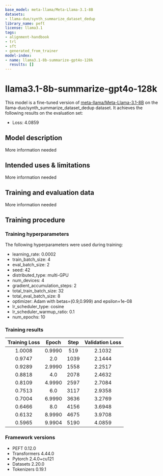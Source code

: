 ```yaml
---
base_model: meta-llama/Meta-Llama-3.1-8B
datasets:
- llama-duo/synth_summarize_dataset_dedup
library_name: peft
license: llama3.1
tags:
- alignment-handbook
- trl
- sft
- generated_from_trainer
model-index:
- name: llama3.1-8b-summarize-gpt4o-128k
  results: []
---
```


<!-- This model card has been generated automatically according to the information the Trainer had access to. You
should probably proofread and complete it, then remove this comment. -->

# llama3.1-8b-summarize-gpt4o-128k

This model is a fine-tuned version of [meta-llama/Meta-Llama-3.1-8B](https://huggingface.co/meta-llama/Meta-Llama-3.1-8B) on the llama-duo/synth_summarize_dataset_dedup dataset.
It achieves the following results on the evaluation set:
- Loss: 4.0859

## Model description

More information needed

## Intended uses & limitations

More information needed

## Training and evaluation data

More information needed

## Training procedure

### Training hyperparameters

The following hyperparameters were used during training:
- learning_rate: 0.0002
- train_batch_size: 4
- eval_batch_size: 2
- seed: 42
- distributed_type: multi-GPU
- num_devices: 4
- gradient_accumulation_steps: 2
- total_train_batch_size: 32
- total_eval_batch_size: 8
- optimizer: Adam with betas=(0.9,0.999) and epsilon=1e-08
- lr_scheduler_type: cosine
- lr_scheduler_warmup_ratio: 0.1
- num_epochs: 10

### Training results

| Training Loss | Epoch  | Step | Validation Loss |
|:-------------:|:------:|:----:|:---------------:|
| 1.0008        | 0.9990 | 519  | 2.1032          |
| 0.9747        | 2.0    | 1039 | 2.1444          |
| 0.9289        | 2.9990 | 1558 | 2.2517          |
| 0.8818        | 4.0    | 2078 | 2.4632          |
| 0.8109        | 4.9990 | 2597 | 2.7084          |
| 0.7513        | 6.0    | 3117 | 2.9358          |
| 0.7004        | 6.9990 | 3636 | 3.2769          |
| 0.6466        | 8.0    | 4156 | 3.6948          |
| 0.6132        | 8.9990 | 4675 | 3.9708          |
| 0.5965        | 9.9904 | 5190 | 4.0859          |


### Framework versions

- PEFT 0.12.0
- Transformers 4.44.0
- Pytorch 2.4.0+cu121
- Datasets 2.20.0
- Tokenizers 0.19.1
